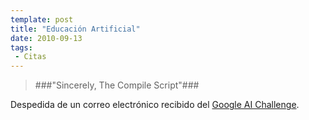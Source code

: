 ```yaml
---
template: post
title: "Educación Artificial"
date: 2010-09-13
tags:
 - Citas
---
```


>###"Sincerely, The Compile Script"###
<p class="autor-cita">Despedida de un correo electrónico recibido del <a href="http://ai-contest.com/index.php">Google AI Challenge</a>.</p>
